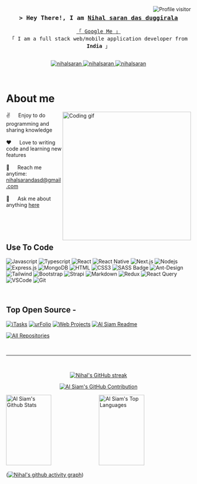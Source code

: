 <!--
<h2 align="center">
  Welcome to Al Siam World!
  <img src="https://media.giphy.com/media/hvRJCLFzcasrR4ia7z/giphy.gif" width="28">
</h2>
-->

<!--
<p align="center">
  <a href="https://github.com/nihalsaran"><img src="https://readme-typing-svg.herokuapp.com/?lines=Self%20Taught%20Programmer;Front%20End%20Developer;1.5%2B%20years%20of%20coding%20experience;Always%20learning%20new%20things&center=true&width=380&height=45"></a>
</p>

 -->

<a href="https://komarev.com/ghpvc/?username=nihalsaran">
  <img align="right" src="https://komarev.com/ghpvc/?username=nihalsaran&label=Visitors&color=0e75b6&style=flat" alt="Profile visitor" />
</a>




<!-- Intro  -->
<h3 align="center">
        <samp>&gt; Hey There!, I am
                <b><a target="_blank" href="https://nihalsaran.live">Nihal saran das duggirala</a></b>
        </samp>
</h3>


<p align="center"> 
  <samp>
    <a href="https://www.google.com/search?q=Nihal+Saran+Das+Duggirala">「 Google Me 」</a>
    <br>
    「 I am a full stack web/mobile application developer from <b>India</b> 」
    <br>
    <br>
  </samp>
</p>

<p align="center">
 <a href="https://nihalsaran.live" target="blank">
  <img src="https://img.shields.io/badge/Website-DC143C?style=for-the-badge&logo=medium&logoColor=white" alt="nihalsaran" />
 </a>
 <a href="https://www.linkedin.com/in/nihal-saran-das-duggirala/" target="_blank">
  <img src="https://img.shields.io/badge/LinkedIn-0077B5?style=for-the-badge&logo=linkedin&logoColor=white" alt="nihalsaran"/>
 </a>
 <!-- <a href="https://dev.to/nihalsaran" target="_blank">
  <img src="https://img.shields.io/badge/dev.to-0A0A0A?style=for-the-badge&logo=dev.to&logoColor=white" alt="nihalsaran" />
 </a> -->
 <a href="https://instagram.com/nihalsaran.d" target="_blank">
  <img src="https://img.shields.io/badge/Instagram-fe4164?style=for-the-badge&logo=instagram&logoColor=white" alt="nihalsaran" />
 </a> 
 
</p>
<br />

<!-- About Section -->
 # About me
 
<p>
 <img align="right" width="350" src="/assets/programmer.gif" alt="Coding gif" />
  
 ✌️ &emsp; Enjoy to do programming and sharing knowledge <br/><br/>
 ❤️ &emsp; Love to writing code and learning new features<br/><br/>
 📧 &emsp; Reach me anytime: nihalsarandasd@gmail.com<br/><br/>
 💬 &emsp; Ask me about anything [here](https://github.com/nihalsaran/nihalsaran/issues)

</p>

<br/>
<br/>
<br/>

## Use To Code

![Javascript](https://img.shields.io/badge/Javascript-F0DB4F?style=for-the-badge&labelColor=black&logo=javascript&logoColor=F0DB4F)
![Typescript](https://img.shields.io/badge/Typescript-007acc?style=for-the-badge&labelColor=black&logo=typescript&logoColor=007acc)
![React](https://img.shields.io/badge/-React-61DBFB?style=for-the-badge&labelColor=black&logo=react&logoColor=61DBFB)
![React Native](https://img.shields.io/badge/React_Native-20232A?style=for-the-badge&logo=react&logoColor=61DAFB)
![Next.js](https://img.shields.io/badge/next.js-000000?style=for-the-badge&logo=nextdotjs&logoColor=white)
![Nodejs](https://img.shields.io/badge/Nodejs-3C873A?style=for-the-badge&labelColor=black&logo=node.js&logoColor=3C873A)
![Express.js](https://img.shields.io/badge/Express.js-000000?style=for-the-badge&logo=express&logoColor=white)
![MongoDB](https://img.shields.io/badge/MongoDB-4EA94B?style=for-the-badge&logo=mongodb&logoColor=white)
![HTML](https://img.shields.io/badge/HTML5-E34F26?style=for-the-badge&logo=html5&logoColor=white)
![CSS3](https://img.shields.io/badge/CSS3-1572B6?style=for-the-badge&logo=css3&logoColor=white)
![SASS Badge](https://img.shields.io/badge/Sass-CC6699?style=for-the-badge&logo=sass&logoColor=white)
![Ant-Design](https://img.shields.io/badge/AntDesign-0170FE?style=for-the-badge&logo=antdesign&logoColor=white)
![Tailwind](https://img.shields.io/badge/Tailwind_CSS-092749?style=for-the-badge&logo=tailwindcss&logoColor=06B6D4&labelColor=000000)
![Bootstrap](https://img.shields.io/badge/Bootstrap-563D7C?style=for-the-badge&logo=bootstrap&logoColor=white)
![Strapi](https://img.shields.io/badge/strapi-2E7EEA?style=for-the-badge&logo=strapi&logoColor=white)
![Markdown](https://img.shields.io/badge/Markdown-000000?style=for-the-badge&logo=markdown&logoColor=white)
![Redux](https://img.shields.io/badge/Redux-593D88?style=for-the-badge&logo=redux&logoColor=white)
![React Query](https://img.shields.io/badge/-React_Query-FF4154?style=for-the-badge&logo=react%20query&logoColor=white)
![VSCode](https://img.shields.io/badge/Visual_Studio-0078d7?style=for-the-badge&logo=visual%20studio&logoColor=white)
![Git](https://img.shields.io/badge/Git-F05032?style=for-the-badge&logo=git&logoColor=white)

<br/>

## Top Open Source -
[![iTasks](https://github-readme-stats.vercel.app/api/pin/?username=nihalsaran&repo=itasks&border_color=7F3FBF&bg_color=0D1117&title_color=C9D1D9&text_color=8B949E&icon_color=7F3FBF)](https://github.com/nihalsaran/itasks)
[![urFolio](https://github-readme-stats.vercel.app/api/pin/?username=nihalsaran&repo=urfolio&border_color=7F3FBF&bg_color=0D1117&title_color=C9D1D9&text_color=8B949E&icon_color=7F3FBF)](https://github.com/nihalsaran/urfolio)
[![Web Projects](https://github-readme-stats.vercel.app/api/pin/?username=nihalsaran&repo=web-projects&border_color=7F3FBF&bg_color=0D1117&title_color=C9D1D9&text_color=8B949E&icon_color=7F3FBF)](https://github.com/nihalsaran/web-projects)
[![Al Siam Readme](https://github-readme-stats.vercel.app/api/pin/?username=nihalsaran&repo=nihalsaran&border_color=7F3FBF&bg_color=0D1117&title_color=C9D1D9&text_color=8B949E&icon_color=7F3FBF)](https://github.com/nihalsaran/nihalsaran)

<p align="left">
  <a href="https://github.com/nihalsaran?tab=repositories" target="_blank"><img alt="All Repositories" title="All Repositories" src="https://img.shields.io/badge/-All%20Repos-2962FF?style=for-the-badge&logo=koding&logoColor=white"/></a>
</p>

<br/>
<hr/>
<br/>

<p align="center">
  <a href="https://github.com/nihalsaran">
    <img src="https://github-readme-streak-stats.herokuapp.com/?user=nihalsaran&theme=radical&border=7F3FBF&background=0D1117" alt="Nihal's GitHub streak"/>
  </a>
</p>

<p align="center">
  <a href="https://github.com/nihalsaran">
    <img src="https://github-profile-summary-cards.vercel.app/api/cards/profile-details?username=nihalsaran&theme=radical" alt="Al Siam's GitHub Contribution"/>
  </a>
</p>

<a> 
    <a href="https://github.com/nihalsaran"><img alt="Al Siam's Github Stats" src="https://denvercoder1-github-readme-stats.vercel.app/api?username=nihalsaran&show_icons=true&count_private=true&theme=react&border_color=7F3FBF&bg_color=0D1117&title_color=F85D7F&icon_color=F8D866" height="192px" width="49.5%"/></a>
  <a href="https://github.com/nihalsaran"><img alt="Al Siam's Top Languages" src="https://denvercoder1-github-readme-stats.vercel.app/api/top-langs/?username=nihalsaran&langs_count=8&layout=compact&theme=react&border_color=7F3FBF&bg_color=0D1117&title_color=F85D7F&icon_color=F8D866" height="192px" width="49.5%"/></a>
  <br/>
</a>


([![Nihal's github activity graph](https://github-readme-activity-graph.vercel.app/graph?username=nihalsaran&bg_color=ffcfe9&color=9e4c98&line=9e4c98&point=403d3d&area=true&hide_border=true)](https://github.com/ashutosh00710/github-readme-activity-graph))
